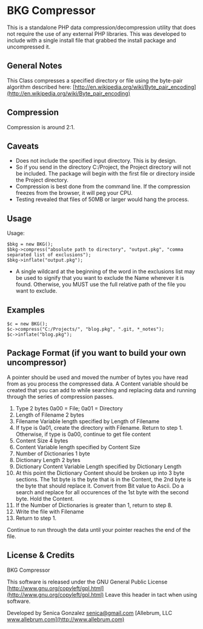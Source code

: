 BKG Compressor
==============

This is a standalone PHP data compression/decompression utility that does not require the use of any external PHP libraries.
This was developed to include with a single install file that grabbed the install package and uncompressed it.

General Notes
-------------

This Class compresses a specified directory or file using the byte-pair algorithm described here:
[http://en.wikipedia.org/wiki/Byte_pair_encoding](http://en.wikipedia.org/wiki/Byte_pair_encoding)

Compression
-----------

Compression is around 2:1.

Caveats
-------

* Does not include the specified input directory.  This is by design.
* So if you send in the directory C:/Project, the Project directory will not be included.  The package will begin with the first file or directory inside the Project directory.
* Compression is best done from the command line.  If the compression freezes from the browser, it will peg your CPU.
* Testing revealed that files of 50MB or larger would hang the process.

Usage
-----
Usage:

    $bkg = new BKG();
    $bkg->compress("absolute path to directory", "output.pkg", "comma separated list of exclusions");
    $bkg->inflate("output.pkg");

* A single wildcard at the beginning of the word in the exclusions list may be used to signify that you want to exclude the Name wherever it is found.  Otherwise, you MUST use the full relative path of the file you want to exclude.

Examples
--------

    $c = new BKG();
    $c->compress("C:/Projects/", "blog.pkg", ".git, *_notes");
    $c->inflate("blog.pkg");

Package Format (if you want to build your own uncompressor)
-----------------------------------------------------------

A pointer should be used and moved the number of bytes you have read from as you process the compressed data.
A Content variable should be created that you can add to while searching and replacing data and running through the series of compression passes.
1. Type						2 bytes 0a00 = File; 0a01 = Directory
2. Length of Filename		2 bytes
3. Filename					Variable length specified by Length of Filename
4. If type is 0a01, create the directory with Filename. Return to step 1. Otherwise, if type is 0a00, continue to get file content
5. Content Size				4 bytes
6. Content					Variable length specified by Content Size
7. Number of Dictionaries	1 byte
8. Dictionary Length		2 bytes
9. Dictionary Content		Variable Length specified by Dictionary Length
10. At this point the Dictionary Content should be broken up into 3 byte sections.  The 1st byte is the byte that is in the Content, the 2nd byte is the byte that should replace it. Convert from Bit value to Ascii. Do a search and replace for all occurences of the 1st byte with the second byte. Hold the Content.
11. If the Number of Dictionaries is greater than 1, return to step 8.
12. Write the file with Filename
13. Return to step 1.

Continue to run through the data until your pointer reaches the end of the file.

License & Credits
-----------------

BKG Compressor

This software is released under the GNU General Public License
[http://www.gnu.org/copyleft/gpl.html](http://www.gnu.org/copyleft/gpl.html)
Leave this header in tact when using software.

Developed by Senica Gonzalez senica@gmail.com
[Allebrum, LLC www.allebrum.com](http://www.allebrum.com)
